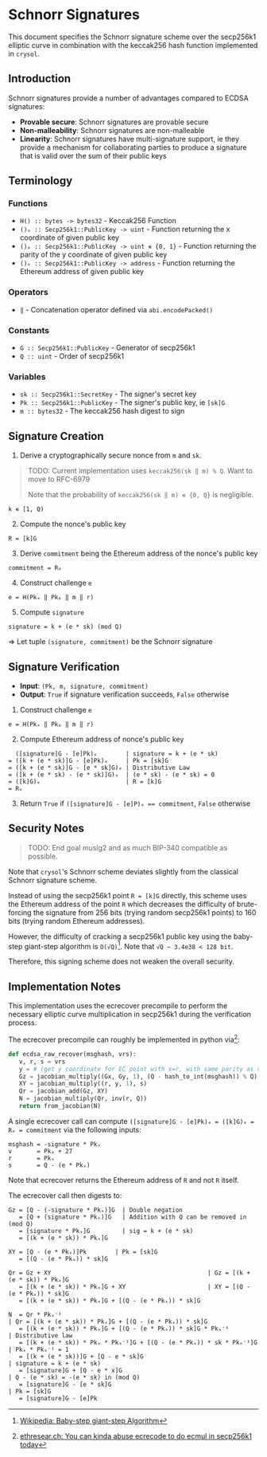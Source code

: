 # Schnorr Signatures

This document specifies the Schnorr signature scheme over the secp256k1 elliptic curve in combination with the keccak256 hash function implemented in `crysol`.

## Introduction

Schnorr signatures provide a number of advantages compared to ECDSA signatures:

- **Provable secure**: Schnorr signatures are provable secure
- **Non-malleability**: Schnorr signatures are non-malleable
- **Linearity**: Schnorr signatures have multi-signature support, ie they provide a mechanism for collaborating parties to produce a signature that is valid over the sum of their public keys

## Terminology

### Functions

- `H() :: bytes -> bytes32` - Keccak256 Function
- `()ₓ :: Secp256k1::PublicKey -> uint` - Function returning the x coordinate of given public key
- `()ₚ :: Secp256k1::PublicKey -> uint ∊ {0, 1}` - Function returning the parity of the y coordinate of given public key
- `()ₑ :: Secp256k1::PublicKey -> address` - Function returning the Ethereum address of given public key

### Operators

- `‖` - Concatenation operator defined via `abi.encodePacked()`

### Constants

- `G :: Secp256k1::PublicKey` - Generator of secp256k1
- `Q :: uint` - Order of secp256k1

### Variables

- `sk :: Secp256k1::SecretKey` - The signer's secret key
- `Pk :: Secp256k1::PublicKey` - The signer's public key, ie `[sk]G`
- `m :: bytes32` - The keccak256 hash digest to sign

## Signature Creation

1. Derive a cryptographically secure nonce from `m` and `sk`.

> TODO: Current implementation uses `keccak256(sk ‖ m) % Q`. Want to move to RFC-6979
>
> Note that the probability of `keccak256(sk ‖ m) ∊ {0, Q}` is negligible.

```
k ∊ [1, Q)
```

2. Compute the nonce's public key

```
R = [k]G
```

3. Derive `commitment` being the Ethereum address of the nonce's public key

```
commitment = Rₑ
```

4. Construct challenge `e`

```
e = H(Pkₓ ‖ Pkₚ ‖ m ‖ r)
```

5. Compute `signature`

```
signature = k + (e * sk) (mod Q)
```

=> Let tuple `(signature, commitment)` be the Schnorr signature

## Signature Verification

* **Input**: `(Pk, m, signature, commitment)`
* **Output**: `True` if signature verification succeeds, `False` otherwise

1. Construct challenge `e`

```
e = H(Pkₓ ‖ Pkₚ ‖ m ‖ r)
```

2. Compute Ethereum address of nonce's public key

```
  ([signature]G - [e]Pk)ₑ        | signature = k + (e * sk)
= ([k + (e * sk)]G - [e]Pk)ₑ     | Pk = [sk]G
= ([k + (e * sk)]G - [e * sk]G)ₑ | Distributive Law
= ([k + (e * sk) - (e * sk)]G)ₑ  | (e * sk) - (e * sk) = 0
= ([k]G)ₑ                        | R = [k]G
= Rₑ
```

3. Return `True` if `([signature]G - [e]P)ₑ == commitment`, `False` otherwise

## Security Notes

> TODO: End goal musig2 and as much BIP-340 compatible as possible.

Note that `crysol`'s Schnorr scheme deviates slightly from the classical Schnorr signature scheme.

Instead of using the secp256k1 point `R = [k]G` directly, this scheme uses the Ethereum address of the point `R` which decreases the difficulty of brute-forcing the signature
from 256 bits (trying random secp256k1 points) to 160 bits (trying random Ethereum addresses).

However, the difficulty of cracking a secp256k1 public key using the baby-step giant-step algorithm is `O(√Q)`[^baby-step-giant-step-wikipedia]. Note that `√Q ~ 3.4e38 < 128 bit`.

Therefore, this signing scheme does not weaken the overall security.

## Implementation Notes

This implementation uses the ecrecover precompile to perform the necessary elliptic curve multiplication in secp256k1 during the verification process.

The ecrecover precompile can roughly be implemented in python via[^vitalik-ethresearch-post]:
```python
def ecdsa_raw_recover(msghash, vrs):
   v, r, s = vrs
   y = # (get y coordinate for EC point with x=r, with same parity as v)
   Gz = jacobian_multiply((Gx, Gy, 1), (Q - hash_to_int(msghash)) % Q)
   XY = jacobian_multiply((r, y, 1), s)
   Qr = jacobian_add(Gz, XY)
   N = jacobian_multiply(Qr, inv(r, Q))
   return from_jacobian(N)
```

A single ecrecover call can compute `([signature]G - [e]Pk)ₑ = ([k]G)ₑ = Rₑ = commitment` via the following inputs:
```
msghash = -signature * Pkₓ
v       = Pkₚ + 27
r       = Pkₓ
s       = Q - (e * Pkₓ)
```

Note that ecrecover returns the Ethereum address of `R` and not `R` itself.

The ecrecover call then digests to:
```
Gz = [Q - (-signature * Pkₓ)]G  | Double negation
   = [Q + (signature * Pkₓ)]G   | Addition with Q can be removed in (mod Q)
   = [signature * Pkₓ]G         | sig = k + (e * sk)
   = [(k + (e * sk)) * Pkₓ]G

XY = [Q - (e * Pkₓ)]Pk        | Pk = [sk]G
   = [(Q - (e * Pkₓ)) * sk]G

Qr = Gz + XY                                            | Gz = [(k + (e * sk)) * Pkₓ]G
   = [(k + (e * sk)) * Pkₓ]G + XY                       | XY = [(Q - (e * Pkₓ)) * sk]G
   = [(k + (e * sk)) * Pkₓ]G + [(Q - (e * Pkₓ)) * sk]G

N  = Qr * Pkₓ⁻¹                                                         | Qr = [(k + (e * sk)) * Pkₓ]G + [(Q - (e * Pkₓ)) * sk]G
   = [(k + (e * sk)) * Pkₓ]G + [(Q - (e * Pkₓ)) * sk]G * Pkₓ⁻¹          | Distributive law
   = [(k + (e * sk)) * Pkₓ * Pkₓ⁻¹]G + [(Q - (e * Pkₓ)) * sk * Pkₓ⁻¹]G  | Pkₓ * Pkₓ⁻¹ = 1
   = [(k + (e * sk))]G + [Q - e * sk]G                                  | signature = k + (e * sk)
   = [signature]G + [Q - e * x]G                                        | Q - (e * sk) = -(e * sk) in (mod Q)
   = [signature]G - [e * sk]G                                           | Pk = [sk]G
   = [signature]G - [e]Pk
```


<!--- References --->
[^baby-step-giant-step-wikipedia]:[Wikipedia: Baby-step giant-step Algorithm](https://en.wikipedia.org/wiki/Baby-step_giant-step)
[^vitalik-ethresearch-post]:[ethresear.ch: You can kinda abuse ecrecode to do ecmul in secp256k1 today](https://ethresear.ch/t/you-can-kinda-abuse-ecrecover-to-do-ecmul-in-secp256k1-today/2384)

